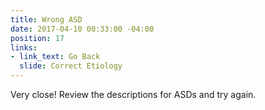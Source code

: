 ```yaml
---
title: Wrong ASD
date: 2017-04-10 00:33:00 -04:00
position: 17
links:
- link_text: Go Back
  slide: Correct Etiology
---
```


Very close! Review the descriptions for ASDs and try again.